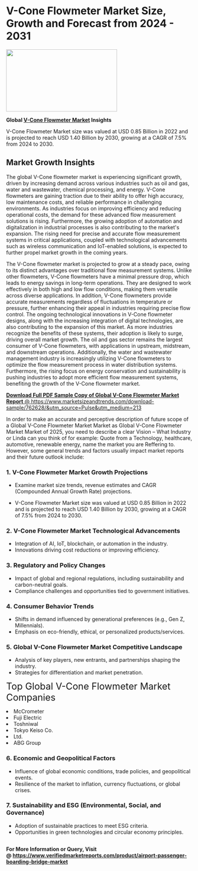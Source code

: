 <H1>V-Cone Flowmeter Market Size, Growth and Forecast from 2024 - 2031</H1><img class="aligncenter size-medium wp-image-584254" src="https://thirdeyenews.in/wp-content/uploads/2024/09/Global-Market-Research-300x168.jpeg" alt="" width="300" height="168" /><p><strong>Global&nbsp;<a href="https://www.marketsizeandtrends.com/download-sample/762628/&amp;utm_source=Pulse&amp;utm_medium=213">V-Cone Flowmeter Market</a> Insights</strong></p><p>V-Cone Flowmeter Market size was valued at USD 0.85 Billion in 2022 and is projected to reach USD 1.40 Billion by 2030, growing at a CAGR of 7.5% from 2024 to 2030.</p><p><h2>Market Growth Insights</h2> <p>The global V-Cone flowmeter market is experiencing significant growth, driven by increasing demand across various industries such as oil and gas, water and wastewater, chemical processing, and energy. V-Cone flowmeters are gaining traction due to their ability to offer high accuracy, low maintenance costs, and reliable performance in challenging environments. As industries focus on improving efficiency and reducing operational costs, the demand for these advanced flow measurement solutions is rising. Furthermore, the growing adoption of automation and digitalization in industrial processes is also contributing to the market's expansion. The rising need for precise and accurate flow measurement systems in critical applications, coupled with technological advancements such as wireless communication and IoT-enabled solutions, is expected to further propel market growth in the coming years.</p> <p><a href="#"></a></p> <p>The V-Cone flowmeter market is projected to grow at a steady pace, owing to its distinct advantages over traditional flow measurement systems. Unlike other flowmeters, V-Cone flowmeters have a minimal pressure drop, which leads to energy savings in long-term operations. They are designed to work effectively in both high and low flow conditions, making them versatile across diverse applications. In addition, V-Cone flowmeters provide accurate measurements regardless of fluctuations in temperature or pressure, further enhancing their appeal in industries requiring precise flow control. The ongoing technological innovations in V-Cone flowmeter designs, along with the increasing integration of digital technologies, are also contributing to the expansion of this market. As more industries recognize the benefits of these systems, their adoption is likely to surge, driving overall market growth. The oil and gas sector remains the largest consumer of V-Cone flowmeters, with applications in upstream, midstream, and downstream operations. Additionally, the water and wastewater management industry is increasingly utilizing V-Cone flowmeters to optimize the flow measurement process in water distribution systems. Furthermore, the rising focus on energy conservation and sustainability is pushing industries to adopt more efficient flow measurement systems, benefiting the growth of the V-Cone flowmeter market.</p> <p><a href="#"></p><p><span class=""><strong>Download Full PDF Sample Copy of Global V-Cone Flowmeter Market Report</strong> @ <a href="https://www.marketsizeandtrends.com/download-sample/762628/&amp;utm_source=Pulse&amp;utm_medium=213" target="_blank">https://www.marketsizeandtrends.com/download-sample/762628/&amp;utm_source=Pulse&amp;utm_medium=213</a></span></p><p>In order to make an accurate and perceptive description of future scope of a Global&nbsp;V-Cone Flowmeter Market Market as Global&nbsp;V-Cone Flowmeter Market Market of 2025, you need to describe a clear Vision &ndash; What Industry or Linda can you think of for example: Quote from a Technology, healthcare, automotive, renewable energy, name the market you are Reffering to. However, some general trends and factors usually impact market reports and their future outlook include:</p><h3>1.&nbsp;<strong>V-Cone Flowmeter Market Growth Projections</strong></h3><ul><li>Examine market size trends, revenue estimates and CAGR (Compounded Annual Growth Rate) projections.</li><li><p>V-Cone Flowmeter Market size was valued at USD 0.85 Billion in 2022 and is projected to reach USD 1.40 Billion by 2030, growing at a CAGR of 7.5% from 2024 to 2030.</p></li></ul><h3>2.&nbsp;<strong>V-Cone Flowmeter Market Technological Advancements</strong></h3><ul><li>Integration of AI, IoT, blockchain, or automation in the industry.</li><li>Innovations driving cost reductions or improving efficiency.</li></ul><h3>3.&nbsp;<strong>Regulatory and Policy Changes</strong></h3><ul><li>Impact of global and regional regulations, including sustainability and carbon-neutral goals.</li><li>Compliance challenges and opportunities tied to government initiatives.</li></ul><h3>4.&nbsp;<strong>Consumer Behavior Trends</strong></h3><ul><li>Shifts in demand influenced by generational preferences (e.g., Gen Z, Millennials).</li><li>Emphasis on eco-friendly, ethical, or personalized products/services.</li></ul><h3>5.&nbsp;<strong>Global V-Cone Flowmeter Market Competitive Landscape</strong></h3><ul><li>Analysis of key players, new entrants, and partnerships shaping the industry.</li><li>Strategies for differentiation and market penetration.</li></ul><p data-pm-slice="1 1 []"><span style="color: inherit; font-family: inherit; font-size: 25px;">Top Global V-Cone Flowmeter Market Companies</span></p><div class="" data-test-id=""><p><li>McCrometer</li><li> Fuji Electric</li><li> Toshniwal</li><li> Tokyo Keiso Co.</li><li>Ltd.</li><li> ABG Group</li></p></div><h3>6.&nbsp;<strong>Economic and Geopolitical Factors</strong></h3><ul><li>Influence of global economic conditions, trade policies, and geopolitical events.</li><li>Resilience of the market to inflation, currency fluctuations, or global crises.</li></ul><h3>7.&nbsp;<strong>Sustainability and ESG (Environmental, Social, and Governance)</strong></h3><ul><li>Adoption of sustainable practices to meet ESG criteria.</li><li>Opportunities in green technologies and circular economy principles.</li></ul><h2><strong style="font-size: 14px;">For More Information or Query, Visit @&nbsp;</strong><a style="background-color: #ffffff; font-size: 14px;" href="https://www.marketsizeandtrends.com/report/v-cone-flowmeter-market/" target="_blank">https://www.verifiedmarketreports.com/product/airport-passenger-boarding-bridge-market</a></h2>
